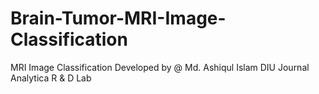 # Brain-Tumor-MRI-Image-Classification
MRI Image Classification
Developed by @ Md. Ashiqul Islam
DIU Journal Analytica R & D Lab
